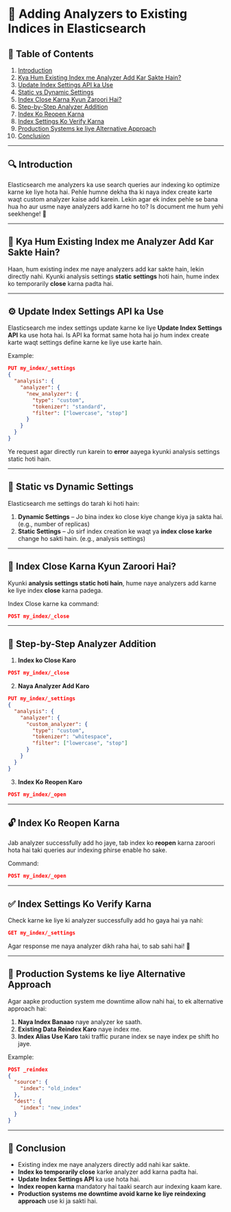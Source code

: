 # 📌 **Adding Analyzers to Existing Indices in Elasticsearch**

## 📜 **Table of Contents**
1. [Introduction](#introduction)
2. [Kya Hum Existing Index me Analyzer Add Kar Sakte Hain?](#kya-hum-existing-index-me-analyzer-add-kar-sakte-hain)
3. [Update Index Settings API ka Use](#update-index-settings-api-ka-use)
4. [Static vs Dynamic Settings](#static-vs-dynamic-settings)
5. [Index Close Karna Kyun Zaroori Hai?](#index-close-karna-kyun-zaroori-hai)
6. [Step-by-Step Analyzer Addition](#step-by-step-analyzer-addition)
7. [Index Ko Reopen Karna](#index-ko-reopen-karna)
8. [Index Settings Ko Verify Karna](#index-settings-ko-verify-karna)
9. [Production Systems ke liye Alternative Approach](#production-systems-ke-liye-alternative-approach)
10. [Conclusion](#conclusion)

---

## 🔍 **Introduction**
Elasticsearch me analyzers ka use search queries aur indexing ko optimize karne ke liye hota hai. Pehle humne dekha tha ki naya index create karte waqt custom analyzer kaise add karein. Lekin agar ek index pehle se bana hua ho aur usme naye analyzers add karne ho to? Is document me hum yehi seekhenge! 🚀

---

## 🧐 **Kya Hum Existing Index me Analyzer Add Kar Sakte Hain?**
Haan, hum existing index me naye analyzers add kar sakte hain, lekin directly nahi. Kyunki analysis settings **static settings** hoti hain, hume index ko temporarily **close** karna padta hai.

---

## ⚙️ **Update Index Settings API ka Use**
Elasticsearch me index settings update karne ke liye **Update Index Settings API** ka use hota hai. Is API ka format same hota hai jo hum index create karte waqt settings define karne ke liye use karte hain.

Example:
```json
PUT my_index/_settings
{
  "analysis": {
    "analyzer": {
      "new_analyzer": {
        "type": "custom",
        "tokenizer": "standard",
        "filter": ["lowercase", "stop"]
      }
    }
  }
}
```
Ye request agar directly run karein to **error** aayega kyunki analysis settings static hoti hain.

---

## 🔄 **Static vs Dynamic Settings**
Elasticsearch me settings do tarah ki hoti hain:
1. **Dynamic Settings** – Jo bina index ko close kiye change kiya ja sakta hai. (e.g., number of replicas)
2. **Static Settings** – Jo sirf index creation ke waqt ya **index close karke** change ho sakti hain. (e.g., analysis settings)

---

## 🚧 **Index Close Karna Kyun Zaroori Hai?**
Kyunki **analysis settings static hoti hain**, hume naye analyzers add karne ke liye index **close** karna padega.

Index Close karne ka command:
```json
POST my_index/_close
```

---

## 🔧 **Step-by-Step Analyzer Addition**
1. **Index ko Close Karo**
```json
POST my_index/_close
```

2. **Naya Analyzer Add Karo**
```json
PUT my_index/_settings
{
  "analysis": {
    "analyzer": {
      "custom_analyzer": {
        "type": "custom",
        "tokenizer": "whitespace",
        "filter": ["lowercase", "stop"]
      }
    }
  }
}
```

3. **Index Ko Reopen Karo**
```json
POST my_index/_open
```

---

## 🔓 **Index Ko Reopen Karna**
Jab analyzer successfully add ho jaye, tab index ko **reopen** karna zaroori hota hai taki queries aur indexing phirse enable ho sake.

Command:
```json
POST my_index/_open
```

---

## ✅ **Index Settings Ko Verify Karna**
Check karne ke liye ki analyzer successfully add ho gaya hai ya nahi:
```json
GET my_index/_settings
```

Agar response me naya analyzer dikh raha hai, to sab sahi hai! 🎉

---

## 🏢 **Production Systems ke liye Alternative Approach**
Agar aapke production system me downtime allow nahi hai, to ek alternative approach hai:
1. **Naya Index Banaao** naye analyzer ke saath.
2. **Existing Data Reindex Karo** naye index me.
3. **Index Alias Use Karo** taki traffic purane index se naye index pe shift ho jaye.

Example:
```json
POST _reindex
{
  "source": {
    "index": "old_index"
  },
  "dest": {
    "index": "new_index"
  }
}
```

---

## 🎯 **Conclusion**
- Existing index me naye analyzers directly add nahi kar sakte.
- **Index ko temporarily close** karke analyzer add karna padta hai.
- **Update Index Settings API** ka use hota hai.
- **Index reopen karna** mandatory hai taaki search aur indexing kaam kare.
- **Production systems me downtime avoid karne ke liye reindexing approach** use ki ja sakti hai.

